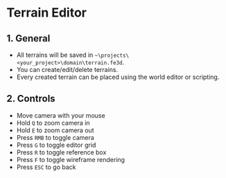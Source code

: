 # Terrain Editor

## 1. General

- All terrains will be saved in `~\projects\<your_project>\domain\terrain.fe3d`.
- You can create/edit/delete terrains.
- Every created terrain can be placed using the world editor or scripting.

## 2. Controls

- Move camera with your mouse
- Hold `Q` to zoom camera in
- Hold `E` to zoom camera out
- Press `RMB` to toggle camera
- Press `G` to toggle editor grid
- Press `R` to toggle reference box
- Press `F` to toggle wireframe rendering
- Press `ESC` to go back
